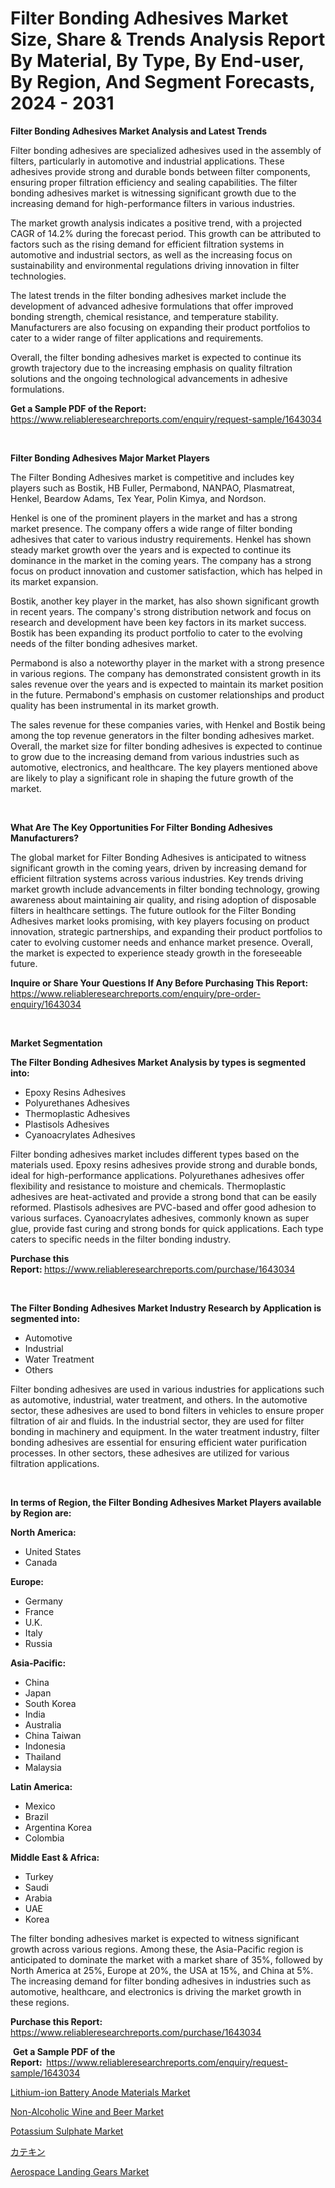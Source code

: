 <p><h1>Filter Bonding Adhesives Market Size, Share & Trends Analysis Report By Material, By Type, By End-user, By Region, And Segment Forecasts, 2024 - 2031</h1></p><p><strong>Filter Bonding Adhesives Market Analysis and Latest Trends</strong></p>
<p><p>Filter bonding adhesives are specialized adhesives used in the assembly of filters, particularly in automotive and industrial applications. These adhesives provide strong and durable bonds between filter components, ensuring proper filtration efficiency and sealing capabilities. The filter bonding adhesives market is witnessing significant growth due to the increasing demand for high-performance filters in various industries.</p><p>The market growth analysis indicates a positive trend, with a projected CAGR of 14.2% during the forecast period. This growth can be attributed to factors such as the rising demand for efficient filtration systems in automotive and industrial sectors, as well as the increasing focus on sustainability and environmental regulations driving innovation in filter technologies.</p><p>The latest trends in the filter bonding adhesives market include the development of advanced adhesive formulations that offer improved bonding strength, chemical resistance, and temperature stability. Manufacturers are also focusing on expanding their product portfolios to cater to a wider range of filter applications and requirements.</p><p>Overall, the filter bonding adhesives market is expected to continue its growth trajectory due to the increasing emphasis on quality filtration solutions and the ongoing technological advancements in adhesive formulations.</p></p>
<p><strong>Get a Sample PDF of the Report:&nbsp;</strong> <a href="https://www.reliableresearchreports.com/enquiry/request-sample/1643034">https://www.reliableresearchreports.com/enquiry/request-sample/1643034</a></p>
<p>&nbsp;</p>
<p><strong>Filter Bonding Adhesives Major Market Players</strong></p>
<p><p>The Filter Bonding Adhesives market is competitive and includes key players such as Bostik, HB Fuller, Permabond, NANPAO, Plasmatreat, Henkel, Beardow Adams, Tex Year, Polin Kimya, and Nordson. </p><p>Henkel is one of the prominent players in the market and has a strong market presence. The company offers a wide range of filter bonding adhesives that cater to various industry requirements. Henkel has shown steady market growth over the years and is expected to continue its dominance in the market in the coming years. The company has a strong focus on product innovation and customer satisfaction, which has helped in its market expansion.</p><p>Bostik, another key player in the market, has also shown significant growth in recent years. The company's strong distribution network and focus on research and development have been key factors in its market success. Bostik has been expanding its product portfolio to cater to the evolving needs of the filter bonding adhesives market.</p><p>Permabond is also a noteworthy player in the market with a strong presence in various regions. The company has demonstrated consistent growth in its sales revenue over the years and is expected to maintain its market position in the future. Permabond's emphasis on customer relationships and product quality has been instrumental in its market growth.</p><p>The sales revenue for these companies varies, with Henkel and Bostik being among the top revenue generators in the filter bonding adhesives market. Overall, the market size for filter bonding adhesives is expected to continue to grow due to the increasing demand from various industries such as automotive, electronics, and healthcare. The key players mentioned above are likely to play a significant role in shaping the future growth of the market.</p></p>
<p>&nbsp;</p>
<p><strong>What Are The Key Opportunities For Filter Bonding Adhesives Manufacturers?</strong></p>
<p><p>The global market for Filter Bonding Adhesives is anticipated to witness significant growth in the coming years, driven by increasing demand for efficient filtration systems across various industries. Key trends driving market growth include advancements in filter bonding technology, growing awareness about maintaining air quality, and rising adoption of disposable filters in healthcare settings. The future outlook for the Filter Bonding Adhesives market looks promising, with key players focusing on product innovation, strategic partnerships, and expanding their product portfolios to cater to evolving customer needs and enhance market presence. Overall, the market is expected to experience steady growth in the foreseeable future.</p></p>
<p><strong>Inquire or Share Your Questions If Any Before Purchasing This Report:</strong> <a href="https://www.reliableresearchreports.com/enquiry/pre-order-enquiry/1643034">https://www.reliableresearchreports.com/enquiry/pre-order-enquiry/1643034</a></p>
<p>&nbsp;</p>
<p><strong>Market Segmentation</strong></p>
<p><strong>The Filter Bonding Adhesives Market Analysis by types is segmented into:</strong></p>
<p><ul><li>Epoxy Resins Adhesives</li><li>Polyurethanes Adhesives</li><li>Thermoplastic Adhesives</li><li>Plastisols Adhesives</li><li>Cyanoacrylates Adhesives</li></ul></p>
<p><p>Filter bonding adhesives market includes different types based on the materials used. Epoxy resins adhesives provide strong and durable bonds, ideal for high-performance applications. Polyurethanes adhesives offer flexibility and resistance to moisture and chemicals. Thermoplastic adhesives are heat-activated and provide a strong bond that can be easily reformed. Plastisols adhesives are PVC-based and offer good adhesion to various surfaces. Cyanoacrylates adhesives, commonly known as super glue, provide fast curing and strong bonds for quick applications. Each type caters to specific needs in the filter bonding industry.</p></p>
<p><strong>Purchase this Report:&nbsp;</strong><a href="https://www.reliableresearchreports.com/purchase/1643034">https://www.reliableresearchreports.com/purchase/1643034</a></p>
<p>&nbsp;</p>
<p><strong>The Filter Bonding Adhesives Market Industry Research by Application is segmented into:</strong></p>
<p><ul><li>Automotive</li><li>Industrial</li><li>Water Treatment</li><li>Others</li></ul></p>
<p><p>Filter bonding adhesives are used in various industries for applications such as automotive, industrial, water treatment, and others. In the automotive sector, these adhesives are used to bond filters in vehicles to ensure proper filtration of air and fluids. In the industrial sector, they are used for filter bonding in machinery and equipment. In the water treatment industry, filter bonding adhesives are essential for ensuring efficient water purification processes. In other sectors, these adhesives are utilized for various filtration applications.</p></p>
<p>&nbsp;</p>
<p><strong>In terms of Region, the Filter Bonding Adhesives Market Players available by Region are:</strong></p>
<p>
    <p> <strong> North America: </strong>
        <ul>
            <li>United States</li>
            <li>Canada</li>
        </ul>
        </p> 
    <p> <strong> Europe: </strong>
        <ul>
            <li>Germany</li>
            <li>France</li>
            <li>U.K.</li>
            <li>Italy</li>
            <li>Russia</li>
        </ul>
        </p> 
    <p> <strong> Asia-Pacific: </strong>
        <ul>
            <li>China</li>
            <li>Japan</li>
            <li>South Korea</li>
            <li>India</li>
            <li>Australia</li>
            <li>China Taiwan</li>
            <li>Indonesia</li>
            <li>Thailand</li>
            <li>Malaysia</li>
        </ul>
        </p> 
    <p> <strong> Latin America: </strong>
        <ul>
            <li>Mexico</li>
            <li>Brazil</li>
            <li>Argentina Korea</li>
            <li>Colombia</li>
        </ul>
        </p> 
    <p> <strong> Middle East & Africa: </strong>
        <ul>
            <li>Turkey</li>
            <li>Saudi</li>
            <li>Arabia</li>
            <li>UAE</li>
            <li>Korea</li>
        </ul>
    </p>
    </p>
<p><p>The filter bonding adhesives market is expected to witness significant growth across various regions. Among these, the Asia-Pacific region is anticipated to dominate the market with a market share of 35%, followed by North America at 25%, Europe at 20%, the USA at 15%, and China at 5%. The increasing demand for filter bonding adhesives in industries such as automotive, healthcare, and electronics is driving the market growth in these regions.</p></p>
<p><strong>Purchase this Report: </strong><a href="https://www.reliableresearchreports.com/purchase/1643034">https://www.reliableresearchreports.com/purchase/1643034</a></p>
<p>&nbsp;<strong>Get a Sample PDF of the Report:&nbsp;&nbsp;</strong><a href="https://www.reliableresearchreports.com/enquiry/request-sample/1643034">https://www.reliableresearchreports.com/enquiry/request-sample/1643034</a></p>
<p><strong></strong></p>
<p><p><a href="https://view.publitas.com/reportprime-1/lithium-ion-battery-anode-materials-market-size-growth-and-forecast-from-2024-2031/">Lithium-ion Battery Anode Materials Market</a></p><p><a href="https://bubble-tree-ea4.notion.site/Global-Non-Alcoholic-Wine-and-Beer-Market-by-Types-Applications-and-Major-Players-with-Regional-G-6b286ea345974e1a968319ec0ee496b5">Non-Alcoholic Wine and Beer Market</a></p><p><a href="https://view.publitas.com/reportprime-1/potassium-sulphate-market-size-market-share-and-global-market-analysis-report-2024-2031/">Potassium Sulphate Market</a></p><p><a href="https://medium.com/@fouzimed18/2024%E5%B9%B4%E3%81%8B%E3%82%892031%E5%B9%B4%E3%81%BE%E3%81%A7%E3%81%AE%E6%9C%9F%E9%96%93%E3%81%AB%E4%BA%88%E6%B8%AC%E3%81%95%E3%82%8C%E3%82%8B%E3%82%AB%E3%83%86%E3%82%AD%E3%83%B3%E5%B8%82%E5%A0%B4%E3%81%AE%E5%88%86%E6%9E%90%E3%81%A8%E8%A6%8F%E6%A8%A1-65ef90b3de05">カテキン</a></p><p><a href="https://glittery-fuchsia-86a.notion.site/Aerospace-Landing-Gears-Market-Research-Report-Reveals-The-Latest-Trends-And-Opportunities-of-this-M-65ede4b0364741e6923c4343d46d3fb4">Aerospace Landing Gears Market</a></p></p>